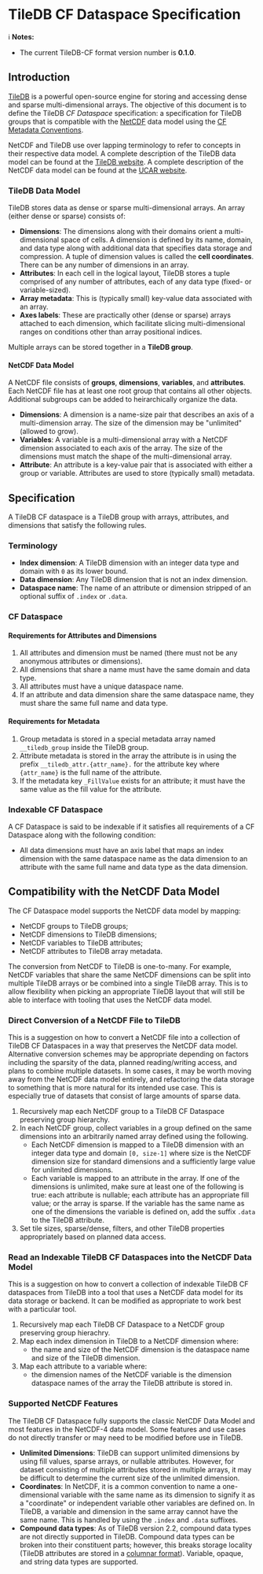 # TileDB CF Dataspace Specification

:information_source: **Notes:**

* The current TileDB-CF format version number is **0.1.0**.

## Introduction

[TileDB](https://github.com/TileDB-Inc/TileDB) is a powerful open-source engine for storing and accessing dense and sparse multi-dimensional arrays. The objective of this document is to define the TileDB _CF Dataspace_ specification: a specification for TileDB groups that is compatible with the [NetCDF](https://www.unidata.ucar.edu/software/netcdf/) data model using the [CF Metadata Conventions](http://cfconventions.org).

NetCDF and TileDB use over lapping terminology to refer to concepts in their respective data model. A complete description of the TileDB data model can be found at the [TileDB website](https://docs.tiledb.com/main/basic-concepts/data-model). A complete description of the NetCDF data model can be found at the [UCAR website](https://www.unidata.ucar.edu/software/netcdf/docs/netcdf_data_model.html).

### TileDB Data Model

TileDB stores data as dense or sparse multi-dimensional arrays. An array (either dense or sparse) consists of:

* **Dimensions**: The dimensions along with their domains orient a multi-dimensional space of cells. A dimension is defined by its name, domain, and data type along with additional data that specifies data storage and compression. A tuple of dimension values is called the **cell coordinates**. There can be any number of dimensions in an array.
* **Attributes**: In each cell in the logical layout, TileDB stores a tuple comprised of any number of attributes, each of any data type (fixed- or variable-sized).
* **Array metadata**: This is (typically small) key-value data associated with an array.
* **Axes labels**: These are practically other (dense or sparse) arrays attached to each dimension, which facilitate slicing multi-dimensional ranges on conditions other than array positional indices.

Multiple arrays can be stored together in a **TileDB group**.

#### NetCDF Data Model

A NetCDF file consists of **groups**, **dimensions**, **variables**, and **attributes**. Each NetCDF file has at least one root group that contains all other objects. Additional subgroups can be added to heirarchically organize the data.

* **Dimensions**: A dimension is a name-size pair that describes an axis of a multi-dimension array. The size of the dimension may be "unlimited" (allowed to grow).
* **Variables**: A variable is a multi-dimensional array with a NetCDF dimension associated to each axis of the array. The size of the dimensions must match the shape of the multi-dimensional array.
* **Attribute**: An attribute is a key-value pair that is associated with either a group or variable. Attributes are used to store (typically small) metadata.

## Specification

A TileDB CF dataspace is a TileDB group with arrays, attributes, and dimensions that satisfy the following rules.

### Terminology

* **Index dimension**: A TileDB dimension with an integer data type and domain with `0` as its lower bound.
* **Data dimension**: Any TileDB dimension that is not an index dimension.
* **Dataspace name**: The name of an attribute or dimension stripped of an optional suffix of `.index` or `.data`.

### CF Dataspace

#### Requirements for Attributes and Dimensions

1. All attributes and dimension must be named (there must not be any anonymous attributes or dimensions).
2. All dimensions that share a name must have the same domain and data type.
3. All attributes must have a unique dataspace name.
4. If an attribute and data dimension share the same dataspace name, they must share the same full name and data type.

#### Requirements for Metadata

1. Group metadata is stored in a special metadata array named `__tiledb_group` inside the TileDB group.
2. Attribute metadata is stored in the array the attribute is in using the prefix `__tiledb_attr.{attr_name}.` for the attribute key where `{attr_name}` is the full name of the attribute.
3. If the metadata key `_FillValue` exists for an attribute; it must have the same value as the fill value for the attribute.

### Indexable CF Dataspace

A CF Dataspace is said to be indexable if it satisfies all requirements of a CF Dataspace along with the following condition:

* All data dimensions must have an axis label that maps an index dimension with the same dataspace name as the data dimension to an attribute with the same full name and data type as the data dimension.

## Compatibility with the NetCDF Data Model

The CF Dataspace model supports the NetCDF data model by mapping:

* NetCDF groups to TileDB groups;
* NetCDF dimensions to TileDB dimensions;
* NetCDF variables to TileDB attributes;
* NetCDF attributes to TileDB array metadata.

The conversion from NetCDF to TileDB is one-to-many. For example, NetCDF variables that share the same NetCDF dimensions can be split into multiple TileDB arrays or be combined into a single TileDB array. This is to allow flexibility when picking an appropriate TileDB layout that will still be able to interface with tooling that uses the NetCDF data model.

### Direct Conversion of a NetCDF File to TileDB

This is a suggestion on how to convert a NetCDF file into a collection of TileDB CF Dataspaces in a way that preserves the NetCDF data model. Alternative conversion schemes may be appropriate depending on factors including the sparsity of the data, planned reading/writing access, and plans to combine multiple datasets. In some cases, it may be worth moving away from the NetCDF data model entirely, and refactoring the data storage to something that is more natural for its intended use case. This is especially true of datasets that consist of large amounts of sparse data.

1. Recursively map each NetCDF group to a TileDB CF Dataspace preserving group hierarchy.
2. In each NetCDF group, collect variables in a group defined on the same dimensions into an arbitrarily named array defined using the following.
    * Each NetCDF dimension is mapped to a TileDB dimension with an integer data type and domain `[0, size-1]` where size is the NetCDF dimension size for standard dimensions and a sufficiently large value for unlimited dimensions.
    * Each variable is mapped to an attribute in the array. If one of the dimensions is unlimited, make sure at least one of the following is true: each attribute is nullable; each attribute has an appropriate fill value; or the array is sparse. If the variable has the same name as one of the dimensions the variable is defined on, add the suffix `.data` to the TileDB attribute.
3. Set tile sizes, sparse/dense, filters, and other TileDB properties appropriately based on planned data access.

### Read an Indexable TileDB CF Dataspaces into the NetCDF Data Model

This is a suggestion on how to convert a collection of indexable TileDB CF dataspaces from TileDB into a tool that uses a NetCDF data model for its data storage or backend. It can be modified as appropriate to work best with a particular tool.

1. Recursively map each TileDB CF Dataspace to a NetCDF group preserving group hierachry.
2. Map each index dimension in TileDB to a NetCDF dimension where:
    * the name and size of the NetCDF dimension is the dataspace name and size of the TileDB dimension.
3. Map each attribute to a variable where:
    * the dimension names of the NetCDF variable is the dimension dataspace names of the array the TileDB attribute is stored in.

### Supported NetCDF Features

The TileDB CF Dataspace fully supports the classic NetCDF Data Model and most features in the NetCDF-4 data model. Some features and use cases do not directly transfer or may need to be modified before use in TileDB.

* **Unlimited Dimensions**: TileDB can support unlimited dimensions by using fill values, sparse arrays, or nullable attributes. However, for dataset consisting of multiple attributes stored in multiple arrays, it may be difficult to determine the current size of the unlimited dimension.
* **Coordinates**: In NetCDF, it is a common convention to name a one-dimensional variable with the same name as its dimension to signify it as a "coordinate" or independent variable other variables are defined on. In TileDB, a variable and dimension in the same array cannot have the same name. This is handled by using the `.index` and `.data` suffixes.
* **Compound data types**: As of TileDB version 2.2, compound data types are not directly supported in TileDB. Compound data types can be broken into their constituent parts; however, this breaks storage locality (TileDB attributes are stored in a [columnar format](https://docs.tiledb.com/main/basic-concepts/data-format)). Variable, opaque, and string data types are supported.
